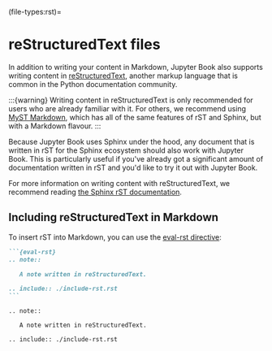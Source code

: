 (file-types:rst)=
# reStructuredText files

In addition to writing your content in Markdown, Jupyter Book also supports
writing content in [reStructuredText](https://docutils.sourceforge.io/rst.html),
another markup language that is common in the Python documentation community.

:::{warning}
Writing content in reStructuredText is only recommended for users who are already
familiar with it.
For others, we recommend using [MyST Markdown](../content/myst.md),
which has all of the same features of rST and Sphinx, but with a Markdown flavour.
:::

Because Jupyter Book uses Sphinx under the hood, any document that is written in rST
for the Sphinx ecosystem should also work with Jupyter Book. This is particularly
useful if you've already got a significant amount of documentation written in rST
and you'd like to try it out with Jupyter Book.

For more information on writing content with reStructuredText, we recommend
reading [the Sphinx rST documentation](https://www.sphinx-doc.org/es/stable/rest.html).

## Including reStructuredText in Markdown

To insert rST into Markdown, you can use the [eval-rst directive](myst-parser:syntax/directives/parsing):

````md
```{eval-rst}
.. note::

   A note written in reStructuredText.

.. include:: ./include-rst.rst
```
````

```{eval-rst}
.. note::

   A note written in reStructuredText.

.. include:: ./include-rst.rst
```
